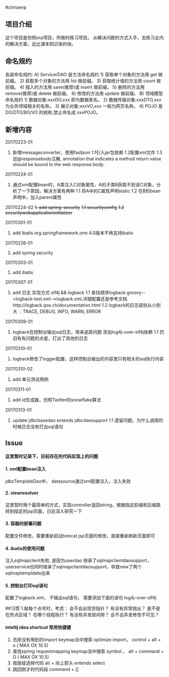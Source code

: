 #chinaerp

## 项目介绍

这个项目是仿照erp项目，所做的练习项目。
从解决问题的方式入手，去练习业内的解决方案，远比课本知识来的快。

## 命名规约

各层命名规约:
A) Service/DAO 层方法命名规约
	1) 获取单个对象的方法用 get 做前缀。
	2) 获取多个对象的方法用 list 做前缀。
	3) 获取统计值的方法用 count 做前缀。
	4) 插入的方法用 save(推荐)或 insert 做前缀。 
	5) 删除的方法用 remove(推荐)或 delete 做前缀。 
	6) 修改的方法用 update 做前缀。
B) 领域模型命名规约
	1) 数据对象:xxxDO,xxx 即为数据表名。
	2) 数据传输对象:xxxDTO,xxx 为业务领域相关的名称。 
	3) 展示对象:xxxVO,xxx 一般为网页名称。
	4) POJO 是 DO/DTO/BO/VO 的统称,禁止命名成 xxxPOJO。

## 新增内容

20170223-01
1. 新增messageconverter，使用fastjson
1.1引入jar包依赖
1.2配置xml文件
1.3加@responsebody注解, annotation that indicates a method return value should be bound to the web response body.

20170224-01
1. 通过xml配置bean时，A类注入C对象属性，A的子类B获取不到该C对象，分析了一下原因，解决方案有两种
1.1 将A中的C属性声明static
1.2 在B的bean声明中，加入parent属性

20170224-02
~~1. add spring-security~~
~~1.1 securityconfig~~
~~1.2 securitywebapplicationinitializer~~

20170301-01
1. add ibatis  org.springframework.orm 4.0版本不再支持ibatis

20170226-01
1. add spring security

20170303-01 
1. add ibatis

20170307-01
1. add 日志  实现方式 slf4j && logback
1.1 查找顺序logback.groovy-->logback-test.xml-->logback.xml,详细配置还是参考文档http://logback.qos.ch/documentation.html
1.2 logback的日志级别从小到大 ：TRACE, DEBUG, INFO, WARN, ERROR

20170309-01
1. logback在控制台输出sql日志，用来追踪问题 添加log4j-over-slf4j依赖
1.1 仍旧有有问题的点是，打出了其他的日志

20170310-01
1. logback修改了logger配置，这样控制台输出的内容里只有相关的sql执行内容

20170310-02
1. add 单元测试用例

20170311-01
1. add id生成器，仿照Twitter的snowflake算法

20170313-01
1. update jdbcbasedao extends jdbcdaosupport
1.1 遗留问题，为什么调用的时候日志没有打出sql语句

## Issue
#### 这里暂时记录下，目前存在的代码实现上的问题
#### 1. xml配置bean注入 
jdbcTemplateDao中， datasource通过xml配置注入，注入失败

#### 2. viewresolver 
这里暂时用个最简单的方式，实现controller返回string，根据指定前缀和后缀跳转到指定的jsp页面，日后深入研究一下

#### 3. 容器的部署问题
配置文件修改，需要重新启动tomcat
jsp页面的修改，直接重新刷新页面即可

#### 4. ibatis的使用问题
注入sqlmapclient失败, 是因为userdao 继承了sqlmapclientdaosupport， userservice也同时继承了sqlmapclientdaosupport，导致new了两个sqlmaptempldate出来

#### 5. 控制台打印sql语句
配置了logback.xml， 不输出sql语句， 需要添加下面的语句 log4j-over-slf4j

##习惯
1.敲每个点号时，考虑：
	会不会出现空指针？
	有没有异常抛出？
	是不是在热点区域？
	在哪个线程执行？
	有没有并发锁间隙？
	会不会并发修改不可见？

#### intellij idea shortcut 常用快捷键
1. 去除没有用到的import keymap当中搜索 optimize import， control + alt + o ( MAX OX 10.5)
2. 查找spring requestmapping  keymap当中搜索 symbol ， alt + command + O  ( MAX OX 10.5)
3. 按层级选择代码 alt + 向上箭头 entends select
4. 跳回刚才的代码段  command + []